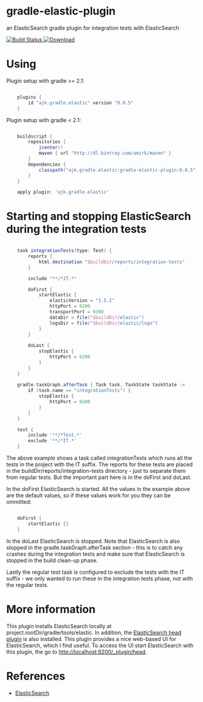 # gradle-elastic-plugin
an ElasticSearch gradle plugin for integration tests with ElasticSearch

[ ![Build Status](https://travis-ci.org/amirkibbar/bilberry.svg?branch=master) ](https://travis-ci.org/amirkibbar/bilberry)
[ ![Download](https://api.bintray.com/packages/amirk/maven/gradle-elastic-plugin/images/download.svg) ](https://bintray.com/amirk/maven/gradle-elastic-plugin/_latestVersion)

# Using

Plugin setup with gradle >= 2.1:

```gradle

    plugins {
        id "ajk.gradle.elastic" version "0.0.5"
    }
```

Plugin setup with gradle < 2.1:

```gradle

    buildscript {
        repositories {
            jcenter()
            maven { url "http://dl.bintray.com/amirk/maven" }
        }
        dependencies {
            classpath("ajk.gradle.elastic:gradle-elastic-plugin:0.0.5")
        }
    }

    apply plugin: 'ajk.gradle.elastic'
```

# Starting and stopping ElasticSearch during the integration tests

```gradle

    task integrationTests(type: Test) {
        reports {
            html.destination "$buildDir/reports/integration-tests"
        }

        include "**/*IT.*"

        doFirst {
            startElastic {
				elasticVersion = "1.5.2"
                httpPort = 9200
				transportPort = 9300
				dataDir = file("$buildDir/elastic")
				logsDir = file("$buildDir/elastic/logs")
            }
        }
    
        doLast {
            stopElastic {
                httpPort = 9200
            }
        }
    }
    
    gradle.taskGraph.afterTask { Task task, TaskState taskState ->
        if (task.name == "integrationTests") {
            stopElastic {
                httpPort = 9200
            }
        }
    }

    test {
        include '**/*Test.*'
        exclude '**/*IT.*'
    }
```

The above example shows a task called integrationTests which runs all the tests in the project with the IT suffix. The
reports for these tests are placed in the buildDir/reports/integration-tests directory - just to separate them from
regular tests. But the important part here is in the doFirst and doLast. 

In the doFirst ElasticSearch is started. All the values in the example above are the default values, so if these values
work for you they can be ommitted:

```gradle

    doFirst {
        startElastic {}
    }
```

In the doLast ElasticSearch is stopped. Note that ElasticSearch is also stopped in the gradle.taskGraph.afterTask 
section - this is to catch any crashes during the integration tests and make sure that ElasticSearch is stopped in the 
build clean-up phase.

Lastly the regular test task is configured to exclude the tests with the IT suffix - we only wanted to run these in the
integration tests phase, not with the regular tests.

# More information

This plugin installs ElasticSearch locally at project.rootDir/gradle/tools/elastic. In addition, the [ElasticSearch 
head plugin](https://github.com/mobz/elasticsearch-head) is also installed. This plugin provides a nice web-based UI for
ElasticSearch, which I find useful. To access the UI start ElasticSearch with this plugin, the go to 
[http://localhost:9200/_plugin/head](http://localhost:9200/_plugin/head).

# References

- [ElasticSearch](https://www.elastic.co/products/elasticsearch)
